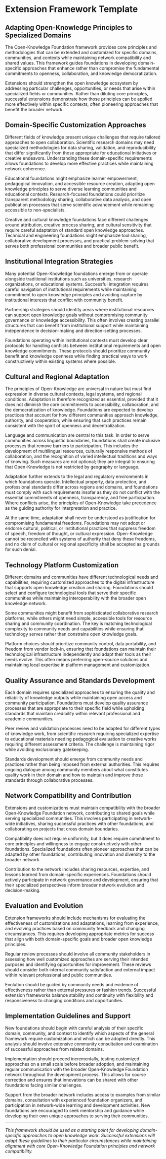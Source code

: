 # Extension Framework Template

## Adapting Open-Knowledge Principles to Specialized Domains

The Open-Knowledge Foundation framework provides core principles and methodologies that can be extended and customized for specific domains, communities, and contexts while maintaining network compatibility and shared values. This framework guides foundations in developing domain-specific approaches that enhance rather than compromise the fundamental commitments to openness, collaboration, and knowledge democratization.

Extensions should strengthen the open knowledge ecosystem by addressing particular challenges, opportunities, or needs that arise within specialized fields or communities. Rather than diluting core principles, successful extensions demonstrate how those principles can be applied more effectively within specific contexts, often pioneering approaches that benefit the broader network.

## Domain-Specific Customization Approaches

Different fields of knowledge present unique challenges that require tailored approaches to open collaboration. Scientific research domains may need specialized methodologies for data sharing, validation, and reproducibility that differ significantly from those appropriate for educational initiatives or creative endeavors. Understanding these domain-specific requirements allows foundations to develop more effective practices while maintaining network coherence.

Educational foundations might emphasize learner empowerment, pedagogical innovation, and accessible resource creation, adapting open knowledge principles to serve diverse learning communities and educational contexts. Research-focused foundations could prioritize transparent methodology sharing, collaborative data analysis, and open publication processes that serve scientific advancement while remaining accessible to non-specialists.

Creative and cultural knowledge foundations face different challenges around attribution, creative process sharing, and cultural sensitivity that require careful adaptation of standard open knowledge approaches. Technical and engineering foundations might emphasize tool sharing, collaborative development processes, and practical problem-solving that serves both professional communities and broader public benefit.

## Institutional Integration Strategies

Many potential Open-Knowledge foundations emerge from or operate alongside traditional institutions such as universities, research organizations, or educational systems. Successful integration requires careful navigation of institutional requirements while maintaining commitment to open knowledge principles and avoiding capture by institutional interests that conflict with community benefit.

Partnership strategies should identify areas where institutional resources can support open knowledge goals without compromising community governance or knowledge accessibility. This often involves creating parallel structures that can benefit from institutional support while maintaining independence in decision-making and direction-setting processes.

Foundations operating within institutional contexts must develop clear protocols for handling conflicts between institutional requirements and open knowledge commitments. These protocols should prioritize community benefit and knowledge openness while finding practical ways to work constructively within existing systems where possible.

## Cultural and Regional Adaptation

The principles of Open-Knowledge are universal in nature but must find expression in diverse cultural contexts, legal systems, and regional conditions. Adaptation is therefore recognized as essential, provided that it does not diminish the core commitments to accessibility, collaboration, and the democratization of knowledge. Foundations are expected to develop practices that account for how different communities approach knowledge, authority, and cooperation, while ensuring that such practices remain consistent with the spirit of openness and decentralization.

Language and communication are central to this task. In order to serve communities across linguistic boundaries, foundations shall create inclusive processes that remove barriers to participation. This includes the development of multilingual resources, culturally responsive methods of collaboration, and the recognition of varied intellectual traditions and ways of knowing. Such measures are not optional; they are integral to ensuring that Open-Knowledge is not restricted by geography or language.

Adaptation further extends to the legal and regulatory environments in which foundations operate. Intellectual property, data protection, and professional standards differ across regions and domains, and foundations must comply with such requirements insofar as they do not conflict with the essential commitments of openness, transparency, and free participation. Where conflicts arise, the principles of Open-Knowledge take precedence as the guiding authority for interpretation and practice.

At the same time, adaptation shall never be understood as justification for compromising fundamental freedoms. Foundations may not adopt or endorse cultural, political, or institutional practices that suppress freedom of speech, freedom of thought, or cultural expression. Open-Knowledge cannot be reconciled with systems of authority that deny these freedoms, and no claim of cultural or regional specificity shall be accepted as grounds for such denial.

## Technology Platform Customization

Different domains and communities have different technological needs and capabilities, requiring customized approaches to the digital infrastructure that supports open knowledge creation and sharing. Foundations should select and configure technological tools that serve their specific communities while maintaining interoperability with the broader open knowledge network.

Some communities might benefit from sophisticated collaborative research platforms, while others might need simple, accessible tools for resource sharing and community coordination. The key is matching technological complexity to community needs and capabilities while ensuring that technology serves rather than constrains open knowledge goals.

Platform choices should prioritize community control, data portability, and freedom from vendor lock-in, ensuring that foundations can maintain their technological infrastructure independently and adapt their tools as their needs evolve. This often means preferring open-source solutions and maintaining local expertise in platform management and customization.

## Quality Assurance and Standards Development

Each domain requires specialized approaches to ensuring the quality and reliability of knowledge outputs while maintaining open access and community participation. Foundations must develop quality assurance processes that are appropriate to their specific field while upholding standards that maintain credibility within relevant professional and academic communities.

Peer review and validation processes need to be adapted for different types of knowledge work, from scientific research requiring specialized expertise to educational materials needing pedagogical evaluation to creative works requiring different assessment criteria. The challenge is maintaining rigor while avoiding exclusionary gatekeeping.

Standards development should emerge from community needs and practices rather than being imposed from external authorities. This requires ongoing dialogue among community members about what constitutes quality work in their domain and how to maintain and improve those standards through collaborative processes.

## Network Compatibility and Contribution

Extensions and customizations must maintain compatibility with the broader Open-Knowledge Foundation network, contributing to shared goals while serving specialized communities. This involves participating in network-wide initiatives, sharing successful practices with other foundations, and collaborating on projects that cross domain boundaries.

Compatibility does not require uniformity, but it does require commitment to core principles and willingness to engage constructively with other foundations. Specialized foundations often pioneer approaches that can be adapted by other foundations, contributing innovation and diversity to the broader network.

Contribution to the network includes sharing resources, expertise, and lessons learned from domain-specific experiences. Foundations should actively participate in network governance and development, ensuring that their specialized perspectives inform broader network evolution and decision-making.

## Evaluation and Evolution

Extension frameworks should include mechanisms for evaluating the effectiveness of customizations and adaptations, learning from experience, and evolving practices based on community feedback and changing circumstances. This requires developing appropriate metrics for success that align with both domain-specific goals and broader open knowledge principles.

Regular review processes should involve all community stakeholders in assessing how well customized approaches are serving their intended purposes and identifying opportunities for improvement. These reviews should consider both internal community satisfaction and external impact within relevant professional and public communities.

Evolution should be guided by community needs and evidence of effectiveness rather than external pressures or fashion trends. Successful extension frameworks balance stability and continuity with flexibility and responsiveness to changing conditions and opportunities.

## Implementation Guidelines and Support

New foundations should begin with careful analysis of their specific domain, community, and context to identify which aspects of the general framework require customization and which can be adopted directly. This analysis should involve extensive community consultation and examination of successful approaches from related domains.

Implementation should proceed incrementally, testing customized approaches on a small scale before broader adoption, and maintaining regular communication with the broader Open-Knowledge Foundation network throughout the development process. This allows for course correction and ensures that innovations can be shared with other foundations facing similar challenges.

Support from the broader network includes access to examples from similar domains, consultation with experienced foundation organizers, and participation in network-wide learning and development activities. New foundations are encouraged to seek mentorship and guidance while developing their own unique approaches to serving their communities.

---

_This framework should be used as a starting point for developing domain-specific approaches to open knowledge work. Successful extensions will adapt these guidelines to their particular circumstances while maintaining alignment with core Open-Knowledge Foundation principles and network compatibility._